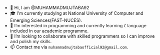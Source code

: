 - 👋 Hi, I am @MUHAMMADMUJTABA92
- 🎓 I'm currently studying at National University of Computer and Emerging Sciences(FAST-NUCES).
- 👀 I’m interested in programming and currently learning `C` language included in our academic programme.
- 💞️ I’m looking to collaborate with skilled programmers so I can improve and polish my skills.
- 📫 Contact me via `muhammadmujtabaofficial92@gmail.com`.
